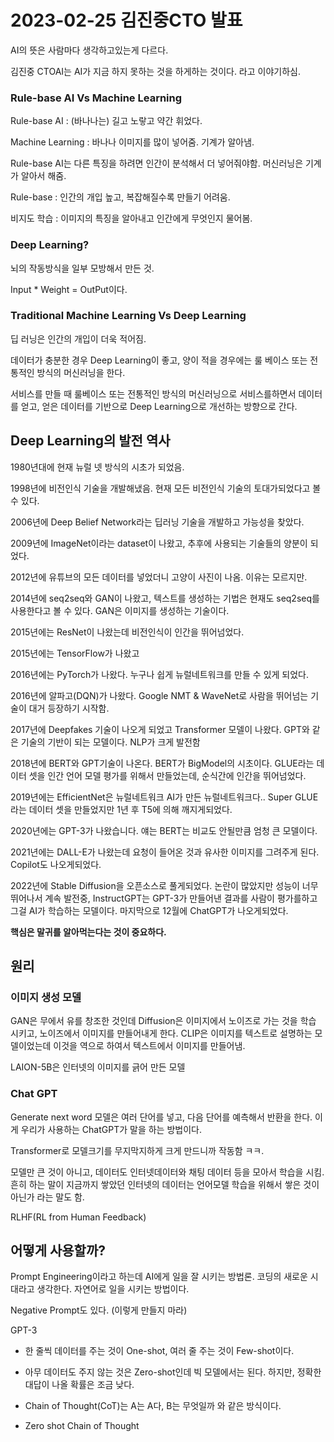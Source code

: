 # 2023-02-25 김진중CTO 발표



AI의 뜻은 사람마다 생각하고있는게 다르다.

김진중 CTOAI는 AI가 지금 하지 못하는 것을 하게하는 것이다. 라고 이야기하심.

### Rule-base AI Vs Machine Learning

Rule-base AI : (바나나는) 길고 노랗고 약간 휘었다.

Machine Learning : 바나나 이미지를 많이 넣어줌. 기계가 알아냄.

Rule-base AI는 다른 특징을 하려면 인간이 분석해서 더 넣어줘야함. 머신러닝은 기계가 알아서 해줌.

Rule-base : 인간의 개입 높고, 복잡해질수록 만들기 어려움.

비지도 학습 : 이미지의 특징을 알아내고 인간에게 무엇인지 물어봄.



### Deep Learning?

뇌의 작동방식을 일부 모방해서 만든 것.

Input * Weight = OutPut이다.



### Traditional Machine Learning Vs Deep Learning

딥 러닝은 인간의 개입이 더욱 적어짐.

데이터가 충분한 경우 Deep Learning이 좋고, 양이 적을 경우에는 룰 베이스 또는 전통적인 방식의 머신러닝을 한다.

서비스를 만들 때 룰베이스 또는 전통적인 방식의 머신러닝으로 서비스를하면서 데이터를 얻고, 얻은 데이터를 기반으로 Deep Learning으로 개선하는 방향으로 간다.



## Deep Learning의 발전 역사

1980년대에 현재 뉴럴 넷 방식의 시초가 되었음.

1998년에 비전인식 기술을 개발해냈음. 현재 모든 비전인식 기술의 토대가되었다고 볼 수 있다.

2006년에 Deep Belief Network라는 딥러닝 기술을 개발하고 가능성을 찾았다.

2009년에 ImageNet이라는 dataset이 나왔고, 추후에 사용되는 기술들의 양분이 되었다.

2012년에 유튜브의 모든 데이터를 넣었더니 고양이 사진이 나옴. 이유는 모르지만.

2014년에 seq2seq와 GAN이 나왔고, 텍스트를 생성하는 기법은 현재도 seq2seq를 사용한다고 볼 수 있다. GAN은 이미지를 생성하는 기술이다.

2015년에는 ResNet이 나왔는데 비전인식이 인간을 뛰어넘었다.

2015년에는 TensorFlow가 나왔고

2016년에는 PyTorch가 나왔다. 누구나 쉽게 뉴럴네트워크를 만들 수 있게 되었다.

2016년에 알파고(DQN)가 나왔다. Google NMT & WaveNet로 사람을 뛰어넘는 기술이 대거 등장하기 시작함.

2017년에 Deepfakes 기술이 나오게 되었고 Transformer 모델이 나왔다. GPT와 같은 기술의 기반이 되는 모델이다. NLP가 크게 발전함

2018년에 BERT와 GPT기술이 나온다. BERT가 BigModel의 시초이다. GLUE라는 데이터 셋을 인간 언어 모델 평가를 위해서 만들었는데, 순식간에 인간을 뛰어넘었다.

2019년에는 EfficientNet은 뉴럴네트워크 AI가 만든 뉴럴네트워크다.. Super GLUE라는 데이터 셋을 만들었지만 1년 후 T5에 의해 깨지게되었다.

2020년에는 GPT-3가 나왔습니다. 얘는 BERT는 비교도 안될만큼 엄청 큰 모델이다.

2021년에는 DALL-E가 나왔는데 요청이 들어온 것과 유사한 이미지를 그려주게 된다. Copilot도 나오게되었다.

2022년에 Stable Diffusion을 오픈소스로 풀게되었다. 논란이 많았지만 성능이 너무 뛰어나서 계속 발전중, InstructGPT는 GPT-3가 만들어낸 결과를 사람이 평가를하고 그걸 AI가 학습하는 모델이다. 마지막으로 12월에 ChatGPT가 나오게되었다.



**핵심은 말귀를 알아먹는다는 것이 중요하다.**

## 원리

### 이미지 생성 모델

GAN은 무에서 유를 창조한 것인데 Diffusion은 이미지에서 노이즈로 가는 것을 학습 시키고, 노이즈에서 이미지를 만들어내게 한다. CLIP은 이미지를 텍스트로 설명하는 모델이었는데 이것을 역으로 하여서 텍스트에서 이미지를 만들어냄.

LAION-5B은 인터넷의 이미지를 긁어 만든 모델

### Chat GPT

Generate next word 모델은 여러 단어를 넣고, 다음 단어를 예측해서 반환을 한다. 이게 우리가 사용하는 ChatGPT가 말을 하는 방법이다.

Transformer로 모델크기를 무지막지하게 크게 만드니까 작동함 ㅋㅋ.

모델만 큰 것이 아니고, 데이터도 인터넷데이터와 채팅 데이터 등을 모아서 학습을 시킴. 흔히 하는 말이 지금까지 쌓았던 인터넷의 데이터는 언어모델 학습을 위해서 쌓은 것이 아닌가 라는 말도 함.

RLHF(RL from Human Feedback)

## 어떻게 사용할까?

Prompt Engineering이라고 하는데 AI에게 일을 잘 시키는 방법론. 코딩의 새로운 시대라고 생각한다. 자연어로 일을 시키는 방법이다.

Negative Prompt도 있다. (이렇게 만들지 마라)



GPT-3

- 한 줄씩 데이터를 주는 것이 One-shot, 여러 줄 주는 것이 Few-shot이다.

- 아무 데이터도 주지 않는 것은 Zero-shot인데 빅 모델에서는 된다. 하지만, 정확한 대답이 나올 확률은 조금 낮다.

- Chain of Thought(CoT)는 A는 A다, B는 무엇일까 와 같은 방식이다.

- Zero shot Chain of Thought






